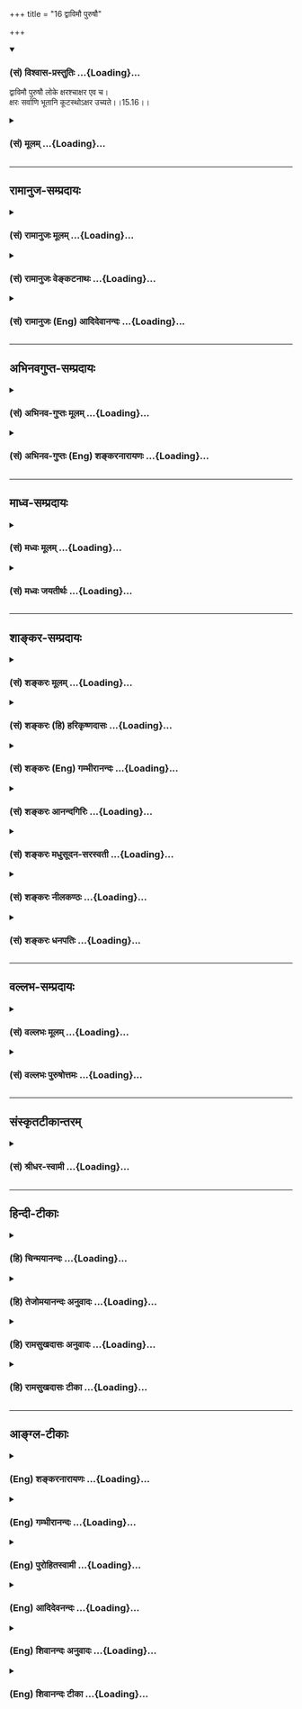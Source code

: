 +++
title = "16 द्वाविमौ पुरुषौ"

+++
<div class="js_include" newlevelforh1="3" title="(सं) विश्वास-प्रस्तुतिः" unfilled url="/purANam/mahAbhAratam/06-bhIShma-parva/02-bhagavad-gItA-parva/saMskRtam/vishvAsa-prastutiH/15_puruShottama-yogaH/16_dvAvimau_puruShau.md">
<details open><summary><h3>(सं) विश्वास-प्रस्तुतिः ...{Loading}...</h3></summary>

द्वाविमौ पुरुषौ लोके क्षरश्चाक्षर एव च।  
क्षरः सर्वाणि भूतानि कूटस्थोऽक्षर उच्यते।।15.16।।
</details>
</div>
<div class="js_include collapsed" newlevelforh1="3" title="(सं) मूलम्" unfilled url="/purANam/mahAbhAratam/06-bhIShma-parva/02-bhagavad-gItA-parva/saMskRtam/mUlam/15_puruShottama-yogaH/16_dvAvimau_puruShau.md">
<details><summary><h3>(सं) मूलम् ...{Loading}...</h3></summary>

द्वाविमौ पुरुषौ लोके क्षरश्चाक्षर एव च।  
क्षरः सर्वाणि भूतानि कूटस्थोऽक्षर उच्यते।।15.16।।
</details>
</div>


_________________
## रामानुज-सम्प्रदायः
<div class="js_include collapsed" newlevelforh1="3" title="(सं) रामानुजः मूलम्" unfilled url="/purANam/mahAbhAratam/06-bhIShma-parva/02-bhagavad-gItA-parva/saMskRtam/rAmAnujaH/mUlam/15_puruShottama-yogaH/16_dvAvimau_puruShau.md">
<details><summary><h3>(सं) रामानुजः मूलम् ...{Loading}...</h3></summary>

।।15.16।।**क्षरः च अक्षर एव च** इति **द्वौ इमौ पुरुषौ लोके** प्रथितौ।
तत्र **क्षर**शब्दनिर्दिष्टः पुरुषो जीवशब्दाभिलपनीय
ब्रह्मादिस्तम्बपर्यन्तक्षरणस्वभावाचित्संसृष्ट सर्व**भूतानि** अत्र
अचित्सङ्गरूपैकोपाधिना पुरुषः इति एकत्वनिर्देशः।**अक्षर**शब्दनिर्दिष्टः
**कूटस्थः;** अचित्संसर्गवियुक्तः; स्वेन रूपेण अवस्थितो मुक्तात्मा। स तु
अचित्संसर्गाभावाद् अचित्परिणामविशेषब्रह्मादिदेहसाधारणो न भवति इति कूटस्थ
इति **उच्यते।  
  
अत्र अपि एकत्वनिर्देशः अचिद्वियोगरूपैकोपाधिना अभिहितः। न हि इतः पूर्वम्
अनादौ काले मुक्त एक एव। यथा उक्तम् -- बहवो ज्ञानतपसा पूता मद्भावमागताः।।
(गीता 4।10)मम साधर्म्यमागताः। सर्गेऽपि नोपजायन्ते प्रलये न व्यथन्ति च।।
(गीता 14।2) इति।**

</details>
</div>
<div class="js_include collapsed" newlevelforh1="3" title="(सं) रामानुजः वेङ्कटनाथः" unfilled url="/purANam/mahAbhAratam/06-bhIShma-parva/02-bhagavad-gItA-parva/saMskRtam/rAmAnujaH/venkaTanAthaH/15_puruShottama-yogaH/16_dvAvimau_puruShau.md">
<details><summary><h3>(सं) रामानुजः वेङ्कटनाथः ...{Loading}...</h3></summary>

  
  
।।15.16।। सर्ववेदसाररूपपुरुषोत्तमयाथात्म्यप्रतिपादनमुक्तेन
सङ्गमयन्नवतारयति -- अतो मत्त एवेति। लोक्यतेऽनेनेति व्युत्पत्त्या
प्रमाणपरत्वमभिप्रेत्यप्रथितः इत्येतदनुषज्य वचनविपरिणामेन योजयति -- लोके
प्रथिताविति। प्रमाणं च अजो ह्येको जुषमाणोऽनुशेते जहात्येनां
भुक्तभोगामजोऽन्यः \[श्वे.उ.4।5\] इत्यादिकमभिप्रेतम्।
पुरुषशब्दनिर्दिष्टात्मनः स्वरूपेण क्षरत्वायोगाच्छरीरद्वारा
तदित्यभिप्रेत्य तृतीयपादं व्याचष्टेतत्र क्षरशब्दनिर्दिष्ट
इत्यादिना। क्षरः इत्येकत्वनिर्देशेनभूतानि इति बहुत्वनिर्देशस्तूपाधिकृत
इति शङ्काव्युदासायाऽऽह -- अत्राचित्संसर्गेति। बद्धात्मनां स्वरूपतो
भेदाभावे सर्वदुःखसुखप्रतिसन्धानं सर्वेषां स्यादिति भावः।
कूटस्थशब्दोऽनेकसन्ततिमूलपुरुषे प्रसिद्धः स चात्र न परमपुरुषः;उत्तमः
पुरुषस्त्वन्यः \[15।17\] इति तस्य पृथग्वक्ष्यमाणत्वात्। नापि
हिरण्यगर्भादिः; तस्य देहसम्बन्धित्वेन क्षरशब्दनिर्दिष्टत्वात् नापि
मुक्तात्मा; रूढ्याद्यविषयत्वादित्यतस्तत्र योगवृत्तिमभिप्रेत्य
मुक्तात्मपर इत्याह -- अचित्संसर्गवियुक्त इति। योगवृत्तिमुपपादयति -- स
त्विति। ब्रह्मादिदेहेति --
ब्रह्मादिदेहसम्बन्धायत्तविचित्रसुखदुःखाद्यसाधारणाकारो न भवतीत्यर्थः।
एतेन स्वेन रूपेणाभिनिष्पद्यते \[छा.उ.8।12।2\] इति
श्रुत्युक्तासङ्कुचितज्ञानैकाकारत्वलक्षणसाधारणाकारो भवतीत्युक्तं भवति।
तथाच कूटवत्तिष्ठतीति कूटस्थ इति व्युत्पत्तिरपि सूचिता।
साधारणाकारत्वमेवात्र कूटसादृश्यमिति भावः। अत्राप्येकत्वनिर्देश
एकोपाधिक्रोडीकारनिबन्धन एवेत्याह -- अत्रापीति। निर्देश৷৷.अभिहित
इत्येतत्पाकं पचति इतिवत् द्रष्टव्यम्। उक्तार्थे हेत्वभिप्रायेण
मुक्तात्मबहुत्वं सप्रमाणमाह -- पूर्वमनादौ काल इति।  
  

</details>
</div>
<div class="js_include collapsed" newlevelforh1="3" title="(सं) रामानुजः (Eng) आदिदेवानन्दः" unfilled url="/purANam/mahAbhAratam/06-bhIShma-parva/02-bhagavad-gItA-parva/saMskRtam/rAmAnujaH/english/AdidevAnandaH/15_puruShottama-yogaH/16_dvAvimau_puruShau.md">
<details><summary><h3>(सं) रामानुजः (Eng) आदिदेवानन्दः ...{Loading}...</h3></summary>

15.16 There are, the Sastras say, 'two kinds of Persons (Purusas)' well
known in the world - 'the perishable and the imperishable.' Of the two,
the Persons designated by the term 'perishable' (Ksara) are beings
conjoint with non-conscient matter of modifiable nature, from Brahma
down to a blade of grass,who can be signified also by the term Jivas
(individual selves). Here the term Purusa (Person) is used in singular
to indicate the common single condition of being conjoined with
non-conscient matter. That which is the 'imperishable' (Aksara) is
called 'unchanging' (Kutastha), this is the released self, devoid of
association with non-conscient matter, remaining in its own form. It is
called 'unchangeable' inasmuch as when free from non-conscient matter,
It has no specific connection with particular transformations of
non-conscient matter like the bodies of Brahma etc. Here also the
designation of the term in singular (as expressing a generic class)
denoting the totality of liberated selves, is used on account of the
single condition of dissociation from non-conscient matter. It does not
mean that before this, in time without beginning, there existed but a
single liberated self. So it is stated: 'Purified by the austerity of
knowledge, many have attained My state' (4.10); and 'They are not born
at the time of creation, nor do they suffer at the time of dissolution'
(14.2).

</details>
</div>


_________________
## अभिनवगुप्त-सम्प्रदायः
<div class="js_include collapsed" newlevelforh1="3" title="(सं) अभिनव-गुप्तः मूलम्" unfilled url="/purANam/mahAbhAratam/06-bhIShma-parva/02-bhagavad-gItA-parva/saMskRtam/abhinava-guptaH/mUlam/15_puruShottama-yogaH/16_dvAvimau_puruShau.md">
<details><summary><h3>(सं) अभिनव-गुप्तः मूलम् ...{Loading}...</h3></summary>

।।15.16 -- 15.18।। द्वावित्यादि पुरुषोत्तम इत्यन्तम्। द्वाविमौ पुरुषौ इति
ग्रन्थेनेदमुच्यते -- लोके तावदप्रबुद्धस्वभावोऽपि सर्वः
पृथिव्यादिभूतारब्धशरीरम् आत्मानं चेतनं क्षररूपं जानाति इति लोकस्य
मूढत्वात् द्वैतधीर्न निवर्तते। अहं तु सकलानुग्राही द्वैतग्रन्थिं विभिद्य
सकललोकव्यापकतया वेद्य इति। क्षरमतीतः; भूतानां जडत्वात्। अक्षरमतीतः;
आत्मनोऽप्रबुद्धत्वे सर्वव्यापकत्वखण्डनात्। पुरुषोत्तमो लोके वेदेऽपि सः
उत्तमः पुरुषः इत्यादिभिर्वाक्यैः स एव परमात्मा अद्वयः एवमुच्यते।

</details>
</div>
<div class="js_include collapsed" newlevelforh1="3" title="(सं) अभिनव-गुप्तः (Eng) शङ्करनारायणः" unfilled url="/purANam/mahAbhAratam/06-bhIShma-parva/02-bhagavad-gItA-parva/saMskRtam/abhinava-guptaH/english/shankaranArAyaNaH/15_puruShottama-yogaH/16_dvAvimau_puruShau.md">
<details><summary><h3>(सं) अभिनव-गुप्तः (Eng) शङ्करनारायणः ...{Loading}...</h3></summary>

15.16 See Comment under 15.18

</details>
</div>


_________________
## माध्व-सम्प्रदायः
<div class="js_include collapsed" newlevelforh1="3" title="(सं) मध्वः मूलम्" unfilled url="/purANam/mahAbhAratam/06-bhIShma-parva/02-bhagavad-gItA-parva/saMskRtam/madhvaH/mUlam/15_puruShottama-yogaH/16_dvAvimau_puruShau.md">
<details><summary><h3>(सं) मध्वः मूलम् ...{Loading}...</h3></summary>

।।15.16 -- 15.17।। क्षरः भूतानि ब्रह्मादीनि। कूटस्था प्रकृतिः। तथा च
शार्कराक्षश्रुतिः -- प्रजापतिप्रमुखाः सर्वजीवाः क्षरोऽक्षरः पुरुषो वै
प्रधानम्। तदुत्तमं चान्यमुदाहरन्ति जालाजालं मातरिश्वानमेकम् इति।

</details>
</div>
<div class="js_include collapsed" newlevelforh1="3" title="(सं) मध्वः जयतीर्थः" unfilled url="/purANam/mahAbhAratam/06-bhIShma-parva/02-bhagavad-gItA-parva/saMskRtam/madhvaH/jayatIrthaH/15_puruShottama-yogaH/16_dvAvimau_puruShau.md">
<details><summary><h3>(सं) मध्वः जयतीर्थः ...{Loading}...</h3></summary>

।।15.16 -- 15.17।। क्षराक्षरशब्दौ जडजीवार्थावित्यपव्याख्याननिरासार्थमाह
-- **क्षर** इति। भूतग्रहणं युक्तिसूचनार्थम्। न हि जडमात्रे भूतशब्दो
रूढः; किन्तु जीवेष्वपि। पुरुषशब्दस्य चैतदुपलक्षणम्।
प्रकृतिश्चेतना। अक्षरं इति वक्तव्येकूटस्थः इति वचनमपि युक्तिसूचनार्थमेव।
न हि जीवानां कूटस्थत्वमस्ति; सुखादिमत्त्वेन विकारित्वात्।
श्रुतिसम्मत्याऽयमेवार्थ इत्याह -- **तथा** चेति। क्षरः इत्यनुवादेन
प्रजापतीत्यादि व्याख्यानम्। अन्यं परमात्मानम्। क्षरान्तर्भूतोऽपि
मातरिश्वा विवक्षाविशेषेणाक्षरोऽपि भवतीत्युच्यते -- **जाले**ति। जालं
संसारबन्धः सोऽस्यास्तीति जालःअर्श आदिभ्योऽच् \[अष्टा.5।2।127\] इति।
तद्रहितश्चाजालः अभिमानाभावात्।

</details>
</div>


_________________
## शाङ्कर-सम्प्रदायः
<div class="js_include collapsed" newlevelforh1="3" title="(सं) शङ्करः मूलम्" unfilled url="/purANam/mahAbhAratam/06-bhIShma-parva/02-bhagavad-gItA-parva/saMskRtam/shankaraH/mUlam/15_puruShottama-yogaH/16_dvAvimau_puruShau.md">
<details><summary><h3>(सं) शङ्करः मूलम् ...{Loading}...</h3></summary>

।।15.16।। --,**द्वौ इमौ** पृथग्राशीकृतौ **पुरुषौ** इति उच्येते **लोके**
संसारे -- **क्षरश्च** क्षरतीति क्षरः विनाशी इति एको राशिः अपरः पुरुषः
**अक्षरः** तद्विपरीतः; भगवतः मायाशक्तिः; क्षराख्यस्य पुरुषस्य
उत्पत्तिबीजम् अनेकसंसारिजन्तुकामकर्मादिसंस्काराश्रयः; अक्षरः पुरुषः
उच्यते। कौ तौ पुरुषौ इति आह स्वयमेव भगवान् -- **क्षरः सर्वाणि भूतानि;**
समस्तं विकारजातम् इत्यर्थः। **कूटस्थः** कूटः राशी राशिरिव स्थितः। अथवा;
कूटः माया वञ्चना जिह्मता कुटिलता इति पर्यायाः; अनेकमायावञ्चनादिप्रकारेण
स्थितः कूटस्थः; संसारबीजानन्त्यात् न क्षरति इति **अक्षरः
उच्यते**।। आभ्यां क्षराक्षराभ्यां अन्यः विलक्षणः क्षराक्षरोपाधिद्वयदोषेण
अस्पृष्टः नित्यशुद्धबुद्धमुक्तस्वभावः --,

</details>
</div>
<div class="js_include collapsed" newlevelforh1="3" title="(सं) शङ्करः (हि) हरिकृष्णदासः" unfilled url="/purANam/mahAbhAratam/06-bhIShma-parva/02-bhagavad-gItA-parva/saMskRtam/shankaraH/hindI/harikRShNadAsaH/15_puruShottama-yogaH/16_dvAvimau_puruShau.md">
<details><summary><h3>(सं) शङ्करः (हि) हरिकृष्णदासः ...{Loading}...</h3></summary>

।।15.16।। अब; क्षर और अक्षर -- इन दोनों उपाधियोंसे अलग बतलाकर; उसी
उपाधिरहित शुद्ध परमात्माके स्वरूपका निश्चय करनेकी इच्छासे; अगले
श्लोकोंका आरम्भ किया जाता है। उनमें पहलेके और आगे आनेवाले सभी अध्यायोंके
समस्त अभिप्रायको तीन भेदोंमें विभक्त करके कहते हैं --, समुदायरूपसे पृथक्
किये हुए ये दो भाव; संसारमें पुरुष नामसे कहे जाते हैं। इनमेंसे एक समुदाय
क्षीण होनेवाला -- नाशवान् क्षर पुरुष है और दूसरा उससे विपरीत अक्षर पुरुष
है; जो कि भगवान्की मायाशक्ति है; क्षर पुरुषकी उत्पत्तिका बीज है; तथा
अनेक संसारी जीवोंकी कामना और कर्म आदिके संस्कारोंका आश्रय है; वह अक्षर
पुरुष कहलाता है। वे दोनों पुरुष कौन हैं सो भगवान् स्वयं ही बतलाते हैं --
समस्त भूत अर्थात् प्रकृतिका सारा विकार तो क्षर पुरुष है और कूटस्थ
अर्थात् जो कूट -- राशिकी भाँति स्थित है अथवा कूट नाम मायाका है जिसके
वञ्चना; छल; कुटिलता आदि पर्याय हैं; उपर्युक्त माया आदि अनेक प्रकारसे जो
स्थित है; वह कूटस्थ है। संसारका बीज; अन्तरहित होनेके कारण वह कूटस्थ नष्ट
नहीं होता; अतः अक्षर कहा जाता है।

</details>
</div>
<div class="js_include collapsed" newlevelforh1="3" title="(सं) शङ्करः (Eng) गम्भीरानन्दः" unfilled url="/purANam/mahAbhAratam/06-bhIShma-parva/02-bhagavad-gItA-parva/saMskRtam/shankaraH/english/gambhIrAnandaH/15_puruShottama-yogaH/16_dvAvimau_puruShau.md">
<details><summary><h3>(सं) शङ्करः (Eng) गम्भीरानन्दः ...{Loading}...</h3></summary>

15.16 There are imau, these; dvau, two-grouped separately; purusau,
persons, so called \[Persons-so called only figuratively, since they are
the limiting adjuncts of the supreme Person.\]; loke in the world; the
ksarah, mutable-one group consists of the perishable; the other person
is the aksarah, immutable, opposite of the former, the power of God
called Maya, which is the seed of the origin of the person called the
mutable. That which is the receptacle of the impressions of desires,
actions, etc. of countless transmigrating creatures is called the
immutable person. Who are those persons; The Lord Himself gives the
answer: Ksarah, the mutable; consists of sarvani, all; bhutani, things,
i.e. the totality of all mutable things. Kutasthah is the one existing
as Maya: Kuta means a heap; kutasthah, is that which exists like a heap.
Or, kuta is maya, deception, falsehood, crookedness, which are
synonymous; that which exists in the diverse forms of maya etc. is the
kutasthah. It is ucyate, called; the aksarah, immutable, because, owing
to the countless seeds of worldly existence, it does not perish.

</details>
</div>
<div class="js_include collapsed" newlevelforh1="3" title="(सं) शङ्करः आनन्दगिरिः" unfilled url="/purANam/mahAbhAratam/06-bhIShma-parva/02-bhagavad-gItA-parva/saMskRtam/shankaraH/AnandagiriH/15_puruShottama-yogaH/16_dvAvimau_puruShau.md">
<details><summary><h3>(सं) शङ्करः आनन्दगिरिः ...{Loading}...</h3></summary>

।।15.16।। उत्तरश्लोकानां तात्पर्यं वक्तुं वृत्तं कीर्तयति -- **भगवत
इति।** विशिष्टोपाधिराहित्यादिः। संप्रत्यध्यायसमाप्तेरुत्तरसंदर्भस्य
तात्पर्यमाह -- **अथेति।** न केवलं
निरुपाधिकात्मस्वरूपनिर्धारणायोत्तरग्रन्थः किंतु सर्वस्यैव
गीताशास्त्रस्यार्थनिर्णयार्थमित्याह -- **तत्रेति।** क्षराक्षरोपाधिभ्यां
परमात्मना च राशित्रयमुक्तेन सर्वात्मत्वेनाशुद्ध्यादिदोषप्रसक्तावुक्तं --
**द्वाविमाविति।** पुरुषोपाधित्वात्पुरुषत्वं न साक्षादिति विवक्षितत्वादाह
--,**पुरुषाविति।** परं पुरुषं व्यावर्तयति -- **भगवत इति।** तत्र
कार्यलिङ्गकमनुमानं सूचयति -- **क्षराख्यस्येति।** मायाशक्तिं विना
भोक्तॄणां कर्मादिसंस्कारा देवोक्तकार्योत्पत्तिरित्याशङ्क्य तस्य
निमित्तत्वेऽपि मायाशक्तिरुपादानमिति मत्वाह -- **अनेकेति।**
कामकर्मादीत्यादिशब्देन ज्ञानं गृह्यते। प्रकृतिं पुरुषं चैवेति
प्रकृतयोरिह ग्रहणमिति शङ्कामाकाङ्क्षाद्वारा वारयति -- **कौ ताविति।**
कूटशब्दार्थमुक्त्वा तेन स्थितस्य कूटस्थतेति संपिण्डितमर्थमाह --
**अनेकेति।** तस्य कथमक्षरत्वं विना ब्रह्मज्ञानमनाशादित्याह --
**संसारेति।**

</details>
</div>
<div class="js_include collapsed" newlevelforh1="3" title="(सं) शङ्करः मधुसूदन-सरस्वती" unfilled url="/purANam/mahAbhAratam/06-bhIShma-parva/02-bhagavad-gItA-parva/saMskRtam/shankaraH/madhusUdana-sarasvatI/15_puruShottama-yogaH/16_dvAvimau_puruShau.md">
<details><summary><h3>(सं) शङ्करः मधुसूदन-सरस्वती ...{Loading}...</h3></summary>

।।15.16।। एवं सोपाधिकमात्मानमुक्त्वा
क्षराक्षरशब्दवाच्यकार्यकारणोपाधिद्वयवियोगेन निरुपाधिकं शुद्धमात्मानं
प्रतिपादयति कृपया भगवानर्जुनाय त्रिभिः श्लोकैः -- द्वाविमावित्यादिना।
द्वाविमौ पृथग्राशीकृतौ पुरुषो पुरुषोपाधित्वेन पुरुषशब्दव्यपदेश्यौ लोके
संसारे। कौ तावित्याह। क्षरश्चाक्षर एव च क्षरतीति क्षरो विनाशी
कार्यराशिरेकः पुरुषः। न क्षरतीत्यक्षरो विनाशरहितः। क्षराख्यस्य
पुरुषस्योत्पत्तिबीजं भगवतो मायाशक्तिर्द्वितीयः पुरुषः। तौ पुरुषौ
व्याचष्टे स्वयमेव भगवान्। क्षरः सर्वाणि भूतानि समस्तं कार्यजातमित्यर्थः।
कूटस्थः कूटो यथार्थवस्त्वाच्छादनेनायथार्थवस्तुप्रकाशनं वञ्चनं
मायेत्यनर्थान्तरं। तेनावरणविक्षेपशक्तिद्वयरूपेण स्थितः कूटस्थः
भगवान्मायाशक्तिरूपः कारणोपाधिः संसारबीजत्वेनानन्त्यादक्षर उच्यते।
केचित्तु क्षरशब्देनाचेतनवर्गमुक्त्वा कूटस्थोऽक्षर उच्यत इत्यनेन
जीवमाहुस्तत्र सम्यक् क्षेत्रज्ञस्यैवेह पुरुषोत्तमत्वेन प्रतिपाद्यत्वात्
तस्मात्क्षराक्षरशब्दाभ्यां कार्यकारणोपाधी उभावपि जडावेवोच्येते
इत्येवमुक्तम्।

</details>
</div>
<div class="js_include collapsed" newlevelforh1="3" title="(सं) शङ्करः नीलकण्ठः" unfilled url="/purANam/mahAbhAratam/06-bhIShma-parva/02-bhagavad-gItA-parva/saMskRtam/shankaraH/nIlakaNThaH/15_puruShottama-yogaH/16_dvAvimau_puruShau.md">
<details><summary><h3>(सं) शङ्करः नीलकण्ठः ...{Loading}...</h3></summary>

।।15.16।। सर्वशास्त्रहृदयं संगृह्णाति -- **द्वाविमाविति।** लोके प्रसिद्धौ
इमौ द्वावेव पुरुषौ। क्षरो विनाशी स च सर्वाणि भूतानि प्राणवन्ति कर्मक्षये
सुप्तिप्रलयकैवल्यादावुपाधिनाशमनु विनाशशीलो जीवो ब्रह्मप्रतिबिम्बभूतो
जलार्कोपमः। प्रज्ञानघन एवैतेभ्यो भूतेभ्यः समुत्थाय तान्येवानुविनश्यति इति
श्रुतेः। कूटस्थो निर्विकारो मायोपाधिरक्षरः। तदुपाधेरकर्मत्वेन
नाशासंभवात्। उपाधिदोषेणावशीकृतत्वाच्चासौ न क्षरति स्वरूपान्न च्यवत
इत्यक्षरः।

</details>
</div>
<div class="js_include collapsed" newlevelforh1="3" title="(सं) शङ्करः धनपतिः" unfilled url="/purANam/mahAbhAratam/06-bhIShma-parva/02-bhagavad-gItA-parva/saMskRtam/shankaraH/dhanapatiH/15_puruShottama-yogaH/16_dvAvimau_puruShau.md">
<details><summary><h3>(सं) शङ्करः धनपतिः ...{Loading}...</h3></summary>

।।15.16।। एवं यदादित्यगतं तेज इत्यादिना भगवत ईश्वरस्य नारायणाख्यस्य
विभूतिसंक्षेपवर्णनेन सोपाधिकं स्वरुपमुक्त्वाथेदानीं तस्यैव परमात्मनः
क्षराक्षरोपाधिविभक्त्या निरुपाधिकस्य केवलस्य स्वरुपनिर्धारणाय
सर्वमेवातीतानागताध्यायार्थजातं त्रिधा राशीकृत्याह -- द्वाविति।
क्षरक्षरोपाधिम्यां परमात्मना च राशित्रयं इमौ प्रत्यक्षादिना
लोकेऽनुभूयमानौ पुरुषौ। कौ तौ पुरुषाविति तत्राह क्षरश्चाक्षर एव चेति
क्षराक्षशब्दार्थं स्वयमेवाह भगवान्। क्षरः सर्वाणि भूतानि सर्वं विकारजातं
क्षरतीति क्षरो विनाशी कूटस्थः कूटो राशिरिव स्थितः। यद्वा
कूटात्मनाऽनेकमायावञ्चनादिप्रकारेण स्थितः कूटस्थः। संसारबीजानन्त्यान्न
क्षरतीत्यक्षरो भगवतो मायाशक्तिः
क्षराख्यस्योत्पत्तिबीजमनेकसंसारिजन्तुकामकर्मादिसंस्काराश्रयोऽक्षर
उच्यते। यत्त्वपरे कूटः शिलाराशिः पर्वत इव देहेषु,नश्यत्स्वपि
निर्विकारतया तिष्ठतीति कूटस्थश्चेतनो भोक्ता स तु अक्षरः पुरुष इत्युच्यते
विवेकिभिरिति वर्णयन्ति तन्नोपादेयम् क्षेत्रज्ञस्यैवेह पुरुषोत्तमत्वेन
प्रतिपाद्यत्वात्। अन्यथा क्षेत्रज्ञं तापि मां विद्धीत्यनेनोत्तमः
पुरुषस्त्वन्य इत्यस्य विरोधापत्तेः।

</details>
</div>


_________________
## वल्लभ-सम्प्रदायः
<div class="js_include collapsed" newlevelforh1="3" title="(सं) वल्लभः मूलम्" unfilled url="/purANam/mahAbhAratam/06-bhIShma-parva/02-bhagavad-gItA-parva/saMskRtam/vallabhaH/mUlam/15_puruShottama-yogaH/16_dvAvimau_puruShau.md">
<details><summary><h3>(सं) वल्लभः मूलम् ...{Loading}...</h3></summary>

।।15.16।। द्वाविमाविति। लोके क्षरश्चाक्षर एव चेति पुरुषौ प्रथितौ; न
स्त्रीप्रकृतिकौ; नाप्यत्रान्यतरो स्त्रीप्रकृतिकः; केवलजडप्रकृतिकश्च
पुरुषत्वेनैवोभयोर्निर्देशात्। एतेनाव्यक्तपदवाच्यस्याक्षरस्य
स्त्रीरूपप्रकृतित्वं परोक्तमपास्तंएव च इत्यनेन स्वरूपतः क्षरोऽक्षर एवेति
सूच्यते। क्षरत्वं च भगवदिच्छया प्रकृतिसंसर्गोपाधिकृतमेव; अतो जायते
म्रियते इति प्रवाहः न वस्तुतः। तदेतत्स्वयं व्याचष्टेक्षरः सर्वाणि भूतानि
कूटस्थोऽक्षर उच्यते इति। सर्वाणि ब्रह्मादीनि स्तम्बपर्यन्तानि
व्यष्टिभूतानि जीवशब्दाभिलपनीयानि भगवत्सदंशभूताचित्प्रकृतिसंसृष्टानि
भवनादिक्रियाविषयत्वेन व्यपदिश्यमानानि क्षरः पुरुषः। अत्रैकत्वनिर्देशो
व्यष्टीनां समष्ट्यैक्याशयेन अचित्संसर्गैकोपाधिना वेति केचित्। कूटस्थो
मूलभूतः शुद्धः सच्चिदानन्दकः भगवद्धामादिपदवाच्योऽपि स महदादिषष्ठः कूटे
भूतसमुदाये तिष्ठतीति वा। मूर्द्धन्यमणिरिव अविनाशी वाऽरेऽयमात्मा
\[बृ.उ.4।5।14\] आत्मा वाऽरे द्रष्टव्यः श्रोतव्यो निदिध्यासितव्यः
\[बृ.उ.2।4।54।5।6\] इत्याद्यौपनिषज्ज्ञानेन साक्षात्कृतो योऽक्षरः पुरुष
इत्युच्यते अत्रैकत्वनिर्देशो विराट्समष्टिमूलभूताभिप्रायेण
(धामत्वाभिप्रायेण)। तद्वियोगरूपैकोपाधिना वेति केचित्। अयमप्युक्तः पूर्वं
मुक्त्याधिगम्यः। बहवो ज्ञानतपसा पूता मद्भावमागताः \[4।10\]
इत्यत्राध्यात्मरूपः। वस्तुतस्तुचैत्यस्य तत्त्वममलं मणिमस्य कण्ठे
\[भाग.3।28।28\] इति वाक्यात् कौस्तुभैक्यरूपेण मुख्यस्थितिरूप
एवमुक्तिर्हित्वाऽन्यथारूपं स्वरूपेण व्यवस्थितिः इत्युच्यते इत्थं
चावस्थानं भगवति दशमस्कन्धे भागवतेवीक्ष्यालकावृतमुखं \[भाग.10।29।39\]
इत्यत्र श्रीमदाचार्यैर्दर्शितम्। एतेनैव क्षराक्षरस्वरूपनिरूपेण
मतान्तरमपि प्रत्युक्तम्।

</details>
</div>
<div class="js_include collapsed" newlevelforh1="3" title="(सं) वल्लभः पुरुषोत्तमः" unfilled url="/purANam/mahAbhAratam/06-bhIShma-parva/02-bhagavad-gItA-parva/saMskRtam/vallabhaH/puruShottamaH/15_puruShottama-yogaH/16_dvAvimau_puruShau.md">
<details><summary><h3>(सं) वल्लभः पुरुषोत्तमः ...{Loading}...</h3></summary>

  
  
।।15.16।। अथ स्वज्ञापितस्वरूपज्ञानार्थं सपरिकरं स्वस्वरूपमाह --
द्वाविमाविति त्रिभिः। लोके प्रपञ्चस्थिते सर्वत्र द्वाविमावेव पुरुषौ
सर्वपदार्थभोक्तारौ आधिभौतिकाध्यात्मरूपौ क्षरः अक्षरश्च। उभयोः स्वरूपमाह
-- क्षरः पुरुषः सर्वाणि भूतानि ब्रह्मादिस्थावरान्तानि शरीराणि नानाविधानि
लीलौपयिकलीलात्मकत्वेनानेकरूपाणि; क्षरशब्दवाच्यः पुरुषांशरूपः पुरुष
इत्यर्थः। कूटः शिलासमूहः पर्वतस्तद्वत् सर्वपदार्थेषु शरीरादिषु
विनश्यत्स्वपि तत्समूहस्थः अविनाशी भोक्ता मच्चरणात्मको यः; स अक्षरः पुरुष
इत्यर्थः।  
  

</details>
</div>


_________________
## संस्कृतटीकान्तरम्
<div class="js_include collapsed" newlevelforh1="3" title="(सं) श्रीधर-स्वामी" unfilled url="/purANam/mahAbhAratam/06-bhIShma-parva/02-bhagavad-gItA-parva/saMskRtam/shrIdhara-svAmI/15_puruShottama-yogaH/16_dvAvimau_puruShau.md">
<details><summary><h3>(सं) श्रीधर-स्वामी ...{Loading}...</h3></summary>

।।15.16।। इदानींतद्धाम परमं मम इति यदुक्तं तत्स्वकीयं सर्वोत्तमत्वं
दर्शयति **-- द्वाविमाविति त्रिभिः।** क्षरश्चाक्षरश्चेति द्वाविमौ पुरुषौ
लोके प्रसिद्धौ। तावेवाह। तत्र क्षरः पुरुषो नाम सर्वाणि भूतानि
ब्रह्मादिस्थावरान्तानि शरीराणि; अविवेकिलोकस्य शरीरेष्वेव
पुरुषत्वप्रसिद्धेः। कूटः शिलाराशिः पर्वत इव देहेषु नश्यत्स्वपि
निर्विकारतया तिष्ठतीति कूटस्थश्चेतनो भोक्ता। स तु अक्षरः पुरुष
इत्युच्यते विवेकिभिः।

</details>
</div>


_________________
## हिन्दी-टीकाः
<div class="js_include collapsed" newlevelforh1="3" title="(हि) चिन्मयानन्दः" unfilled url="/purANam/mahAbhAratam/06-bhIShma-parva/02-bhagavad-gItA-parva/hindI/chinmayAnandaH/15_puruShottama-yogaH/16_dvAvimau_puruShau.md">
<details><summary><h3>(हि) चिन्मयानन्दः ...{Loading}...</h3></summary>

।।15.16।। इस अध्याय के अब तक किये गये विवेचन से सिद्ध हो जाता है कि जिसे
पूर्व के त्रयोदश अध्याय में क्षेत्र कहा गया था वह वस्तुत परमात्मा से
भिन्न वस्तु नहीं है। जब वह परमात्मा सूर्य का प्रकाश और ताप; चन्द्रमा का
शीतल प्रकाश; पृथ्वी की उर्वरा शक्ति; मनुष्य में ज्ञान; समृति और विस्मृति
की क्षमता आदि के रूप में व्यक्त होता है; वस्तुत तब ये सब परमात्मस्वरूप
ही सिद्ध होते हैं। परन्तु; इस प्रकार अभिव्यक्त होने में अन्तर केवल इतना
होता है कि परमात्मा क्षेत्र के रूप में ऐसा प्रतीत होता है; मानो वह
विकारी और विनाशी है। उदाहरणार्थ; स्वर्ण से बने सभी आभूषण स्वर्ण रूप ही
होते हैं; परन्तु आभूषणों के रूप में वह स्वर्ण परिच्छिन्न और परिवर्तनशील
प्रतीत होता है। इस प्रकार; सम्पूर्ण क्षेत्र को इस श्लोक में क्षर पुरुष
कहा गया है। क्षेत्र को जानने वाले क्षेत्रज्ञ आत्मा को यहाँ अक्षर पुरुष
कहा गया है। उसका अक्षरत्व इस चर जगत् की अपेक्षा से ही है। जैसे कोई
व्यक्ति अपनी पत्नी की दृष्टि से पति और पुत्र की दृष्टि से पिता कहलाता
है। इसी प्रकार; शरीर; मन और बुद्धि की परिवर्तनशील क्षर उपाधियों की
अपेक्षा से इन सब के ज्ञाता आत्मा को अक्षर पुरुष कहते हैं। पुरुष शब्द का
अर्थ है पूर्ण। केवल निरुपाधिक परमात्मा ही पूर्ण है। उपर्युक्त क्षर और
अक्षर तत्त्व उसी पूर्ण पुरुष के ही दो व्यक्त रूप होने के कारण उन्हें भी
पुरुष की संज्ञा दी गयी है। इस अव्यय और अक्षर आत्मा को वेदान्त में कूटस्थ
कहते हैं। कूट का अर्थ है निहाई; जिसके ऊपर स्वर्ण को रखकर एक स्वर्णकार
नवीन आकार प्रदान करता है। इस प्रक्रिया में स्वर्ण तो परिवर्तित होता है;
परन्तु निहाई अविकारी ही रहती है। इसी प्रकार; उपाधियों के समस्त विकारों
में यह आत्मा अविकारी ही रहता है; इसलिये उसे कूटस्थ कहते है। पूर्ण पुरुष;
इन क्षर और अक्षर पुरुषों से भिन्न तथा इनके दोषों से असंस्पृष्ट नित्य
शुद्ध बुद्ध मुक्त स्वभाव का है। भगवान् कहते है

</details>
</div>
<div class="js_include collapsed" newlevelforh1="3" title="(हि) तेजोमयानन्दः अनुवादः" unfilled url="/purANam/mahAbhAratam/06-bhIShma-parva/02-bhagavad-gItA-parva/hindI/tejomayAnandaH/anuvAdaH/15_puruShottama-yogaH/16_dvAvimau_puruShau.md">
<details><summary><h3>(हि) तेजोमयानन्दः अनुवादः ...{Loading}...</h3></summary>

।।15.16।। इस लोक में क्षर (नश्वर) और अक्षर (अनश्वर) ये दो पुरुष हैं,
समस्त भूत क्षर हैं और 'कूटस्थ' अक्षर कहलाता है।।

</details>
</div>
<div class="js_include collapsed" newlevelforh1="3" title="(हि) रामसुखदासः अनुवादः" unfilled url="/purANam/mahAbhAratam/06-bhIShma-parva/02-bhagavad-gItA-parva/hindI/rAmasukhadAsaH/anuvAdaH/15_puruShottama-yogaH/16_dvAvimau_puruShau.md">
<details><summary><h3>(हि) रामसुखदासः अनुवादः ...{Loading}...</h3></summary>

।।15.16।। इस संसारमें क्षर (नाशवान्) और अक्षर (अविनाशी) -- ये दो प्रकारके
पुरुष हैं। सम्पूर्ण प्राणियोंके शरीर नाशवान् और कूटस्थ (जीवात्मा)
अविनाशी कहा जाता है।

</details>
</div>
<div class="js_include collapsed" newlevelforh1="3" title="(हि) रामसुखदासः टीका" unfilled url="/purANam/mahAbhAratam/06-bhIShma-parva/02-bhagavad-gItA-parva/hindI/rAmasukhadAsaH/TIkA/15_puruShottama-yogaH/16_dvAvimau_puruShau.md">
<details><summary><h3>(हि) रामसुखदासः टीका ...{Loading}...</h3></summary>

।।15.16।।***व्याख्या --***  **द्वाविमौ पुरुषौ लोके क्षरश्चाक्षर एव च
--** यहाँ **लोके** पदको सम्पूर्ण संसारका वाचक समझना चाहिये। इसी अध्यायके
सातवें श्लोकमें **जीवलोके** पद भी इसी अर्थमें आया है। इस जगत्में दो विभाग
जाननेमें आते हैं -- शरीरादि नाशवान् पदार्थ (जड) और अविनाशी जीवात्मा
(चेतन)। जैसे; विचार करनेसे स्पष्ट प्रतीत होता है कि एक तो प्रत्यक्ष
दीखनेवाला शरीर है और एक उसमें रहनेवाला जीवात्मा है। जीवात्माके रहनेसे ही
प्राण कार्य करते हैं और शरीरका संचालन होता है। जीवात्माके साथ प्राणोंके
निकलते ही शरीरका संचालन बंद हो जाता है और शरीर सड़ने लगता है। लोग उस
शरीरको जला देते हैं। कारण कि महत्त्व नाशवान् शरीरका नहीं; प्रत्युत उसमें
रहनेवाले अविनाशी जीवात्माका है। पञ्चमहाभूतों(आकाश; वायु; अग्नि; जल और
पृथ्वी) से बने हुए शरीरादि जितने पदार्थ हैं; वे सभी जड और नाशवान् हैं।
प्राणियोंके (प्रत्यक्ष देखनेमें आनेवाले) स्थूलशरीर स्थूल समष्टिजगत्के
साथ एक हैं दस इन्द्रियाँ; पाँच प्राण; मन और बुद्धि -- इन सत्रह
तत्त्वोंसे युक्त सूक्ष्मशरीर सूक्ष्म समष्टिजगत्के साथ एक हैं और कारणशरीर
(स्वभाव; कर्मसंस्कार; अज्ञान) कारण समष्टिजगत्(मूल प्रकृति) के साथ एक
हैं। ये सब क्षरणशील (नाशवान्) होनेके कारण क्षर नामसे कहे गये हैं।  
  
वास्तवमें व्यष्टि नामसे कोई वस्तु है ही नहीं केवल समष्टिसंसारके थोड़े
अंशकी वस्तुको अपनी माननेके कारण उसको व्यष्टि कह देते हैं। संसारके साथ
शरीर आदि वस्तुओंकी भिन्नता केवल (रागममता आदिके कारण) मानी हुई है;
वास्तवमें है नहीं। मात्र पदार्थ; और क्रियाएँ प्रकृतिकी ही हैं **(टिप्पणी
प₀ 781.1)**। इसलिये स्थूल; सूक्ष्म और कारणशरीरकी समस्त क्रियाएँ क्रमशः
स्थूल; सूक्ष्म और कारण समष्टिसंसारके हितके लिये ही करनी हैं; अपने लिये
नहीं।  
  
जिस तत्त्वका कभी विनाश नहीं होता और जो सदा निर्विकार रहता है; उस
जीवात्माका वाचक यहाँ **अक्षरः** पद है **(टिप्पणी प₀ 781.2)**। प्रकृति जड
है और जीवात्मा (चेतन परमात्माका अंश होनेसे) चेतन है। इसी अध्यायके तीसरे
श्लोकमें भगवान्ने जिसका छेदन करनेके लिये कहा था; उस संसारको यहाँ
**क्षरः** पदसे और सातवें श्लोकमें भगवान्ने जिसको अपना अंश बताया था; उस
जीवात्माको यहाँ **अक्षरः** पदसे कहा गया है।  
  
यहाँ आये क्षर; अक्षर; और पुरुषोत्तम शब्द क्रमशः पुँल्लिङ्ग; स्त्रीलिङ्ग
और नपुंसकलिङ्ग हैं। इससे यह समझना चाहिये कि प्रकृति; जीवात्मा और
परमात्मा न तो स्त्री हैं; न पुरुष हैं और न नपुंसक ही हैं। वास्तवमें
लिङ्ग भी शब्दकी दृष्टिसे है; तत्त्वसे कोई लिङ्ग नहीं है **(टिप्पणी प₀
781.3)**। क्षर और अक्षर -- दोनोंसे उत्तम पुरुषोत्तम नामकी सिद्धिके लिये
यहाँ भगवान्ने क्षर और अक्षर -- दोनोंको पुरुष नामसे कहा है।**क्षरः
सर्वाणि भूतानि --** इसी अध्यायके आरम्भमें जिस संसारवृक्षका स्वरूप बताकर
उसका छेदन करनेकी प्रेरणा की गयी थी; उसी संसारवृक्षको यहाँ क्षर नामसे कहा
गया है। यहाँ **भूतानि** पद प्राणियोंके स्थूल; सूक्ष्म और कारणशरीरोंका ही
वाचक समझना चाहिये। कारण कि यहाँ भूतोंको नाशवान् बताया गया है।
प्राणियोंके शरीर ही नाशवान् होते हैं; प्राणी स्वयं नहीं। अतः
यहाँ,**भूतानि** पद जड शरीरोंके लिये ही आया है।**कूटस्थोऽक्षर उच्यते --**
इसी अध्यायके सातवें श्लोकमें भगवान्ने जिसको अपना सनातन अंश बताया है; उसी
जीवात्माको यहाँ अक्षर नामसे कहा गया है।  
  
जीवात्मा चाहे जितने शरीर धारण करे; चाहे जितने लोकोंमें जाय; उसमें कभी
कोई विकार उत्पन्न नहीं होता वह सदा ज्योंकात्यों रहता है (गीता 8। 19 13।
31)। इसीलिये यहाँ उसको कूटस्थ कहा गया है। ,गीतामें परमात्मा और जीवात्मा
दोनोंके स्वरूपका वर्णन प्रायः समान ही मिलता है। जैसे परमात्माको (12। 3
में) कूटस्थ तथा (8। 4 में) अक्षर कहा गया है; ऐसे ही यहाँ (15। 16 में)
जीवात्माको भी,कूटस्थ और अक्षर कहा गया है। जीवात्मा और परमात्मा --
दोनोंमें ही परस्पर तात्त्विक एवं स्वरूपगत एकता है। स्वरूपसे जीवात्मा
सदासर्वदा निर्विकार ही है परन्तु भूलसे प्रकृति और उसके कार्य शरीरादिसे
अपनी एकता मान लेनेके कारण उसकी जीव संज्ञा हो जाती है; नहीं तो
(अद्वैतसिद्धान्तके अनुसार) वह साक्षात् परमात्मतत्त्व ही है।

</details>
</div>


_________________
## आङ्ग्ल-टीकाः
<div class="js_include collapsed" newlevelforh1="3" title="(Eng) शङ्करनारायणः" unfilled url="/purANam/mahAbhAratam/06-bhIShma-parva/02-bhagavad-gItA-parva/english/shankaranArAyaNaH/15_puruShottama-yogaH/16_dvAvimau_puruShau.md">
<details><summary><h3>(Eng) शङ्करनारायणः ...{Loading}...</h3></summary>

15.16. There are two persons in the world, the perishing and the
nonperishing : the perishing is all elements \[and\] the speak-like One
is called the nonperishing.

</details>
</div>
<div class="js_include collapsed" newlevelforh1="3" title="(Eng) गम्भीरानन्दः" unfilled url="/purANam/mahAbhAratam/06-bhIShma-parva/02-bhagavad-gItA-parva/english/gambhIrAnandaH/15_puruShottama-yogaH/16_dvAvimau_puruShau.md">
<details><summary><h3>(Eng) गम्भीरानन्दः ...{Loading}...</h3></summary>

15.16 There are these two persons in the world-the mutable and the
immutable. The mutable consists of all things; the one existing as Maya
is called the immutable.

</details>
</div>
<div class="js_include collapsed" newlevelforh1="3" title="(Eng) पुरोहितस्वामी" unfilled url="/purANam/mahAbhAratam/06-bhIShma-parva/02-bhagavad-gItA-parva/english/purohitasvAmI/15_puruShottama-yogaH/16_dvAvimau_puruShau.md">
<details><summary><h3>(Eng) पुरोहितस्वामी ...{Loading}...</h3></summary>

15.16 There are two aspects in Nature: the perishable and the
imperishable. All life in this world belongs to the former, the
unchanging element belongs to the latter.

</details>
</div>
<div class="js_include collapsed" newlevelforh1="3" title="(Eng) आदिदेवनन्दः" unfilled url="/purANam/mahAbhAratam/06-bhIShma-parva/02-bhagavad-gItA-parva/english/AdidevanandaH/15_puruShottama-yogaH/16_dvAvimau_puruShau.md">
<details><summary><h3>(Eng) आदिदेवनन्दः ...{Loading}...</h3></summary>

15.16 There are two kinds of Persons (Purusas) spoken of in the Sastra -
the perishable (Ksara) and the imperishable (Aksara). The perishable is
all beings and the imperishable is called the unchanging (Kutastha).

</details>
</div>
<div class="js_include collapsed" newlevelforh1="3" title="(Eng) शिवानन्दः अनुवादः" unfilled url="/purANam/mahAbhAratam/06-bhIShma-parva/02-bhagavad-gItA-parva/english/shivAnandaH/anuvAdaH/15_puruShottama-yogaH/16_dvAvimau_puruShau.md">
<details><summary><h3>(Eng) शिवानन्दः अनुवादः ...{Loading}...</h3></summary>

15.16 Two Purushas there are in this world, the perishable and the
imperishable. All beings are the perishable and the Kutastha the
unchanging is called the imperishable.

</details>
</div>
<div class="js_include collapsed" newlevelforh1="3" title="(Eng) शिवानन्दः टीका" unfilled url="/purANam/mahAbhAratam/06-bhIShma-parva/02-bhagavad-gItA-parva/english/shivAnandaH/TIkA/15_puruShottama-yogaH/16_dvAvimau_puruShau.md">
<details><summary><h3>(Eng) शिवानन्दः टीका ...{Loading}...</h3></summary>

15.16 द्वौ two; इमौ these; पुरुषौ Purushas (beings); लोके in the world;
क्षरः the perishable; च and; अक्षरः the imperishable; एव even; च and;
क्षरः the perishable; सर्वाणि all; भूतानि beings; कूटस्थः the immutable
(unchanging); अक्षरः the imperishable; उच्यते is called.Commentary Now
the Lord describes the three aspects of the divine existence. One is the
individual soul called the perishable; the second is the imperishable or
the Maya Sakti of the Lord and the third is the Purushottama or the
Supreme Being.The perishable comprises the whole world of changing
forms. From Brahma down to the tiny blade of grass; all movable and
immovable objects; all that can be thought of by the mind; all that is
made up of the five elements; all that is changing; all that has names
and forms; all that appears to the naked eye and what is described as
the body and the modifications of the field; in the thirteenth chapter;
are Kshara or the perishable. Kshara is the changing one. It is the
everchanging form of matter which is inert or insentient. Akshara is the
changeless.In Samsara there are two categories arranged in two separate
groups of beings; called Purushas; as they are the limiting adjuncts of
the Purusha. Maya Sakti; the illusory power of the Lord; is the seed
from which the perishable being takes its birth. It is the seat of all
the latent impressions of desires; actions; etc.; of various perishable
creatures. Maya Sakti is the Akshara Purusha. The unmanifest condition
is generally described as deep ignorance or sleep for there is neither
consciousness nor unconsciousness. It is only a potential state. It is
the condition in which all forms of life with its accompanying
limitations lie latent; just as the tree lies latent in the seed of the
fruit. In this state matter and energy are one. In this state sound;
matter and energy exist in an undifferentiated state. In this state the
Gunas exist in a state of eilibrium.The imperishable is known as the
Kutastha; i.e.; that which remains immovable like a heap. That which is
at the root (Kuta) of all these beings is the Kutastha. Or; Kuta also
means illusion; and Kutastha means that which manifests itself in
diverse forms of illusion. That which conceals the Truth and shows the
false thing and deceives the worldyminded people is Maya or Kuta. That
which is of the form of the AvaranaVikshepa Sakti (veiling and
vacillating power) is Kutastha. As this Maya Sakti cannot be destroyed
except by the knowledge of the Self; it is said to be endless. That is
the reason why this is called Akshara. That seed of Samsara has no end.
Therefore; it is said to be imperishable in the sense that it is not
destroyed in the absence of knowledge of the Self. But the seed is
scorched or destroyed in toto when one gets the knowledge of Brahman.
The,illusion vanishes and everything is realised as the one Cosmic
Consciousness. Only the illusory perception of matter is
destroyed.Purushottama or the highest Purusha is distinct from these two
-- the perishable and the imperishable. He is not affected by the evils
of the two vehicles or limiting adjuncts of the perishable and the
imperishable. He is eternal; pure; intelligent and free by nature.

</details>
</div>
